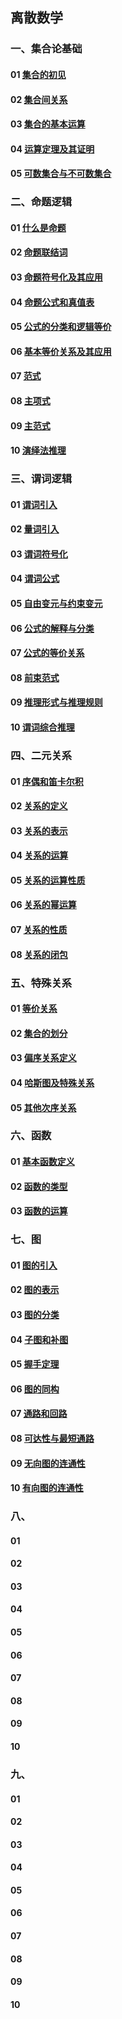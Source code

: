 ## 离散数学
### 一、集合论基础
#### 01 [集合的初见](https://github.com/Alex5Moon/mooc/blob/master/DiscreteMathematics/1SetTheoryBasic/1What_is_set.md)
#### 02 [集合间关系](https://github.com/Alex5Moon/mooc/blob/master/DiscreteMathematics/1SetTheoryBasic/2Between_sets.md)
#### 03 [集合的基本运算](https://github.com/Alex5Moon/mooc/blob/master/DiscreteMathematics/1SetTheoryBasic/3Set_operation.md)
#### 04 [运算定理及其证明](https://github.com/Alex5Moon/mooc/blob/master/DiscreteMathematics/1SetTheoryBasic/4Law_and_proof.md)
#### 05 [可数集合与不可数集合](https://github.com/Alex5Moon/mooc/blob/master/DiscreteMathematics/1SetTheoryBasic/5countable_set.md)
> 
### 二、命题逻辑
#### 01 [什么是命题](https://github.com/Alex5Moon/mooc/blob/master/DiscreteMathematics/2PropositionalLogic1/1what_is_proposition.md) 
#### 02 [命题联结词](https://github.com/Alex5Moon/mooc/blob/master/DiscreteMathematics/2PropositionalLogic1/2proposition_connectives.md)
#### 03 [命题符号化及其应用](https://github.com/Alex5Moon/mooc/blob/master/DiscreteMathematics/2PropositionalLogic1/3proposition_simbolizing.md)
#### 04 [命题公式和真值表](https://github.com/Alex5Moon/mooc/blob/master/DiscreteMathematics/2PropositionalLogic1/4proposition_equation.md) 
#### 05 [公式的分类和逻辑等价](https://github.com/Alex5Moon/mooc/blob/master/DiscreteMathematics/2PropositionalLogic1/5class_and_equivalence.md)
#### 06 [基本等价关系及其应用](https://github.com/Alex5Moon/mooc/blob/master/DiscreteMathematics/2PropositionalLogic1/6equality_and_app.md)
#### 07 [范式](https://github.com/Alex5Moon/mooc/blob/master/DiscreteMathematics/2PropositionalLogic2/7normal_form.md) 
#### 08 [主项式](https://github.com/Alex5Moon/mooc/blob/master/DiscreteMathematics/2PropositionalLogic2/8principal_normal_form.md)
#### 09 [主范式](https://github.com/Alex5Moon/mooc/blob/master/DiscreteMathematics/2PropositionalLogic2/8principal_normal_form.md)
#### 10 [演绎法推理](https://github.com/Alex5Moon/mooc/blob/master/DiscreteMathematics/2PropositionalLogic2/10proposition_inference.md) 
>
### 三、谓词逻辑
#### 01 [谓词引入](https://github.com/Alex5Moon/mooc/blob/master/DiscreteMathematics/3PredicateLogic1/1predicate.md) 
#### 02 [量词引入](https://github.com/Alex5Moon/mooc/blob/master/DiscreteMathematics/3PredicateLogic1/2quantifier.md)
#### 03 [谓词符号化](https://github.com/Alex5Moon/mooc/blob/master/DiscreteMathematics/3PredicateLogic1/3predicate_simbolizing.md)
#### 04 [谓词公式](https://github.com/Alex5Moon/mooc/blob/master/DiscreteMathematics/3PredicateLogic1/4predicate_equation.md) 
#### 05 [自由变元与约束变元](https://github.com/Alex5Moon/mooc/blob/master/DiscreteMathematics/3PredicateLogic1/5bound_and_free_variable.md)
#### 06 [公式的解释与分类](https://github.com/Alex5Moon/mooc/blob/master/DiscreteMathematics/3PredicateLogic2/1explanation_class.md)
#### 07 [公式的等价关系](https://github.com/Alex5Moon/mooc/blob/master/DiscreteMathematics/3PredicateLogic2/2equivalence.md) 
#### 08 [前束范式](https://github.com/Alex5Moon/mooc/blob/master/DiscreteMathematics/3PredicateLogic2/3normal_form.md)
#### 09 [推理形式与推理规则](https://github.com/Alex5Moon/mooc/blob/master/DiscreteMathematics/3PredicateLogic2/4inference_rule.md)
#### 10 [谓词综合推理](https://github.com/Alex5Moon/mooc/blob/master/DiscreteMathematics/3PredicateLogic2/5comprehensive_inference.md) 
> 
### 四、二元关系
#### 01 [序偶和笛卡尔积](https://github.com/Alex5Moon/mooc/blob/master/DiscreteMathematics/4BinaryRelations/1cartesian_product.md) 
#### 02 [关系的定义](https://github.com/Alex5Moon/mooc/blob/master/DiscreteMathematics/4BinaryRelations/2binary_relation.md)
#### 03 [关系的表示](https://github.com/Alex5Moon/mooc/blob/master/DiscreteMathematics/4BinaryRelations/3.md)
#### 04 [关系的运算](https://github.com/Alex5Moon/mooc/blob/master/DiscreteMathematics/4BinaryRelations/4.md) 
#### 05 [关系的运算性质](https://github.com/Alex5Moon/mooc/blob/master/DiscreteMathematics/4BinaryRelations/5.md)
#### 06 [关系的幂运算](https://github.com/Alex5Moon/mooc/blob/master/DiscreteMathematics/4BinaryRelations/6.md)
#### 07 [关系的性质](https://github.com/Alex5Moon/mooc/blob/master/DiscreteMathematics/4BinaryRelations/7.md) 
#### 08 [关系的闭包](https://github.com/Alex5Moon/mooc/blob/master/DiscreteMathematics/4BinaryRelations/9.md)
> 
### 五、特殊关系
#### 01 [等价关系](https://github.com/Alex5Moon/mooc/blob/master/DiscreteMathematics/5SpecialRelationship_Function/1.md) 
#### 02 [集合的划分](https://github.com/Alex5Moon/mooc/blob/master/DiscreteMathematics/5SpecialRelationship_Function/2.md)
#### 03 [偏序关系定义](https://github.com/Alex5Moon/mooc/blob/master/DiscreteMathematics/5SpecialRelationship_Function/3.md)
#### 04 [哈斯图及特殊关系](https://github.com/Alex5Moon/mooc/blob/master/DiscreteMathematics/5SpecialRelationship_Function/4.md) 
#### 05 [其他次序关系](https://github.com/Alex5Moon/mooc/blob/master/DiscreteMathematics/5SpecialRelationship_Function/5.md)
> 
### 六、函数
#### 01 [基本函数定义](https://github.com/Alex5Moon/mooc/blob/master/DiscreteMathematics/5SpecialRelationship_Function/6.md) 
#### 02 [函数的类型](https://github.com/Alex5Moon/mooc/blob/master/DiscreteMathematics/5SpecialRelationship_Function/7.md)
#### 03 [函数的运算](https://github.com/Alex5Moon/mooc/blob/master/DiscreteMathematics/5SpecialRelationship_Function/8.md)
> 
### 七、图
#### 01 [图的引入](https://github.com/Alex5Moon/mooc/blob/master/DiscreteMathematics/6graph/1.md) 
#### 02 [图的表示](https://github.com/Alex5Moon/mooc/blob/master/DiscreteMathematics/6graph/2.md)
#### 03 [图的分类](https://github.com/Alex5Moon/mooc/blob/master/DiscreteMathematics/6graph/3.md)
#### 04 [子图和补图](https://github.com/Alex5Moon/mooc/blob/master/DiscreteMathematics/6graph/4.md) 
#### 05 [握手定理](https://github.com/Alex5Moon/mooc/blob/master/DiscreteMathematics/6graph/5.md)
#### 06 [图的同构](https://github.com/Alex5Moon/mooc/blob/master/DiscreteMathematics/6graph/6.md)
#### 07 [通路和回路](https://github.com/Alex5Moon/mooc/blob/master/DiscreteMathematics/6graph/7.md) 
#### 08 [可达性与最短通路](https://github.com/Alex5Moon/mooc/blob/master/DiscreteMathematics/6graph/8.md)
#### 09 [无向图的连通性](https://github.com/Alex5Moon/mooc/blob/master/DiscreteMathematics/6graph/9.md)
#### 10 [有向图的连通性](https://github.com/Alex5Moon/mooc/blob/master/DiscreteMathematics/6graph/10.md)
> 
### 八、
#### 01 []() 
#### 02 []()
#### 03 []()
#### 04 []() 
#### 05 []()
#### 06 []()
#### 07 []() 
#### 08 []()
#### 09 []()
#### 10 []() 

### 九、
#### 01 []() 
#### 02 []()
#### 03 []()
#### 04 []() 
#### 05 []()
#### 06 []()
#### 07 []() 
#### 08 []()
#### 09 []()
#### 10 []() 


